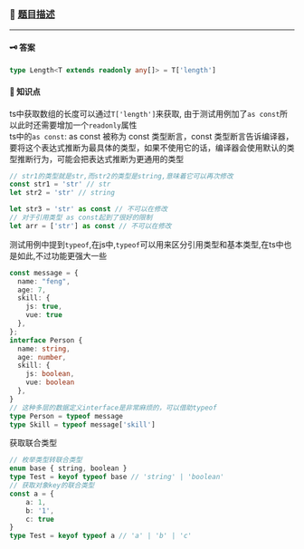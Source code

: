 ### 🔗 [题目描述](https://github.com/type-challenges/type-challenges/blob/main/questions/00018-easy-tuple-length/README.md)
---
#### 🗝 答案
```ts
type Length<T extends readonly any[]> = T['length']
```
#### 📑 知识点
ts中获取数组的长度可以通过`T['length']`来获取, 由于测试用例加了`as const`所以此时还需要增加一个`readonly`属性  
ts中的`as const`: as const 被称为 const 类型断言，const 类型断言告诉编译器，要将这个表达式推断为最具体的类型，如果不使用它的话，编译器会使用默认的类型推断行为，可能会把表达式推断为更通用的类型
```ts
// str1的类型就是str,而str2的类型是string,意味着它可以再次修改
const str1 = 'str' // str
let str2 = 'str' // string

let str3 = 'str' as const // 不可以在修改
// 对于引用类型 as const起到了很好的限制
let arr = ['str'] as const // 不可以在修改
```
测试用例中提到`typeof`,在js中,`typeof`可以用来区分引用类型和基本类型,在ts中也是如此,不过功能更强大一些
```ts
const message = {
  name: "feng",
  age: 7,
  skill: {
    js: true,
    vue: true
  },
};
interface Person {
  name: string,
  age: number,
  skill: {
    js: boolean,
    vue: boolean
  },
}
// 这种多层的数据定义interface是非常麻烦的，可以借助typeof
type Person = typeof message
type Skill = typeof message['skill']
```
获取联合类型
```ts
// 枚举类型转联合类型
enum base { string, boolean }
type Test = keyof typeof base // 'string' | 'boolean'
// 获取对象key的联合类型
const a = {
    a: 1,
    b: '1',
    c: true
}
type Test = keyof typeof a // 'a' | 'b' | 'c'

```
